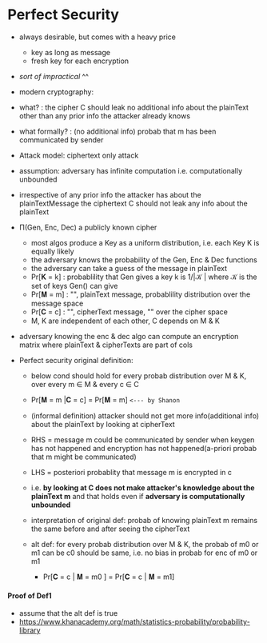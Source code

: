 # Perfect Security

- always desirable, but comes with a heavy price
    - key as long as message
    - fresh key for each encryption
- _sort of impractical_ ^^

- modern cryptography:
- what? : the cipher C should leak no additional info about the plainText other than any prior info the attacker already knows
- what formally? : (no additional info) probab that m has been communicated by sender
- Attack model: ciphertext only attack
- assumption: adversary has infinite computation i.e. computationally unbounded
- irrespective of any prior info the attacker has about the plainTextMessage the ciphertext C should not leak any info about the plainText

- Π(Gen, Enc, Dec) a publicly known cipher
    - most algos produce a Key as a uniform distribution, i.e. each Key K is equally likely
    - the adversary knows the probability of the Gen, Enc & Dec functions
    - the adversary can take a guess of the message in plainText
    - Pr[𝐊 = k] : probablility that Gen gives a key k is 1/|𝒦 | where 𝒦  is the set of keys Gen() can give
    - Pr[𝐌 = m] : "", plainText message, probablility distribution over the message space
    - Pr[𝐂 = c] : "", cipherText message, "" over the cipher space
    - M, K are independent of each other, C depends on M & K

- adversary knowing the enc & dec algo can compute an encryption matrix where plainText & cipherTexts are part of cols

- Perfect security original definition:
    - below cond should hold for every probab distribution over M & K, over every m ∈ M & every c ∈ C
    - Pr[𝐌  = m |𝐂 = c] = Pr[𝐌 = m] `<--- by Shanon`
    - (informal definition) attacker should not get more info(additional info) about the plainText by looking at cipherText
    - RHS = message m could be communicated by sender when keygen has not happened and encryption has not happened(a-priori probab that m might be communicated)
    - LHS = posteriori probablity that message m is encrypted in c
    - i.e. **by looking at C does not make attacker's knowledge about the plainText m** and that holds even if **adversary is computationally unbounded**


    - interpretation of original def: probab of knowing plainText m remains the same before and after seeing the cipherText
    - alt def: for every probab distribution over M & K, the probab of m0 or m1 can be c0 should be same, i.e. no bias in probab for enc of m0 or m1
        - Pr[𝐂 = c | 𝐌 = m0 ] = Pr[𝐂 = c | 𝐌 = m1]

#### Proof of Def1

- assume that the alt def is true
- https://www.khanacademy.org/math/statistics-probability/probability-library
